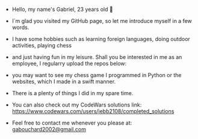 - Hello, my name's Gabriel, 23 years old 👋
- I`m glad you visited my GitHub page, so let me introduce myself in a few words.
- I have some hobbies such as learning foreign languages, doing outdoor activities, playing chess
- and just having fun in my leisure. Shall you be interested in me as an employee, I regularry upload the repos below:
- you may want to see my chess game I programmed in Python or the websites, which I made in a swift manner.
- There is a plenty of things I did in my spare time.
- You can also check out my CodeWars solutions link: https://www.codewars.com/users/jebb2108/completed_solutions
  
- Feel free to contact me whenever you please at: gabouchard2002@gmail.com
<!---
jebb2108/jebb2108 is a ✨ special ✨ repository because its `README.md` (this file) appears on your GitHub profile.
You can click the Preview link to take a look at your changes.
--->
